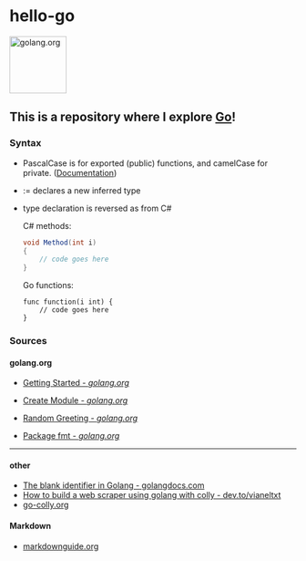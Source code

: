# hello-go

<a href="https://golang.org">
<img src="https://blog.golang.org/go-brand/Go-Logo/SVG/Go-Logo_Blue.svg" alt="golang.org" height="100">
</a>

## This is a repository where I explore [Go](https://golang.org)!

### Syntax

 - PascalCase is for exported (public) functions, and camelCase for private. ([Documentation](https://golang.org/ref/spec#Exported_identifiers))
 - := declares a new inferred type
 - type declaration is reversed as from C#


    C# methods: 

    ```csharp
    void Method(int i)
    {
        // code goes here
    }
    ```
    
    Go functions:

    ```golang
    func function(i int) {
        // code goes here
    }
    ```

### Sources

#### golang.org
 - [Getting Started - *golang.org*](https://golang.org/doc/tutorial/getting-started)
 - [Create Module - *golang.org*](https://golang.org/doc/tutorial/create-module)
 - [Random Greeting - *golang.org*](https://golang.org/doc/tutorial/random-greeting)

 - [Package fmt - *golang.org*](https://golang.org/pkg/fmt/#Printf)

-----
#### other
 - [The blank identifier in Golang - golangdocs.com](https://golangdocs.com/blank-identifier-in-golang)
 - [How to build a web scraper using golang with colly - dev.to/vianeltxt](https://dev.to/vianeltxt/how-to-build-a-web-scraper-using-golang-with-colly-18lh)
 - [go-colly.org](http://go-colly.org/)

#### Markdown
 - [markdownguide.org](https://www.markdownguide.org/)